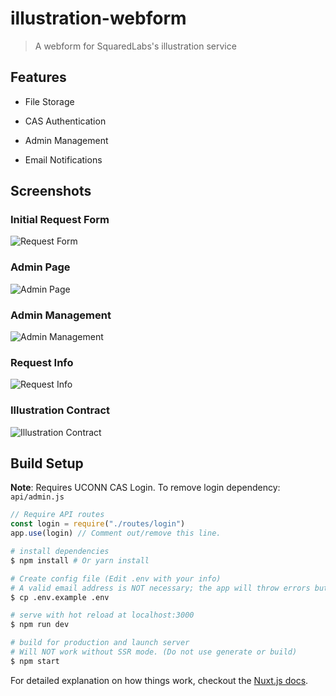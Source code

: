 # illustration-webform

> A webform for SquaredLabs's illustration service

## Features

* File Storage

* CAS Authentication

* Admin Management

* Email Notifications

## Screenshots


### Initial Request Form
![Request Form]("https://i.imgur.com/cNrOaJH.png")

### Admin Page
![Admin Page]("https://i.imgur.com/GAhp03I.png")

### Admin Management
![Admin Management]("https://i.imgur.com/lI7kBgH.png")

### Request Info
![Request Info]("https://i.imgur.com/7ExjnKH.png")

### Illustration Contract
![Illustration Contract]("https://i.imgur.com/OcV5JhM.png")

## Build Setup
**Note**: Requires UCONN CAS Login. To remove login dependency:
`api/admin.js`
```javascript
// Require API routes
const login = require("./routes/login")
app.use(login) // Comment out/remove this line.
```

``` bash
# install dependencies
$ npm install # Or yarn install

# Create config file (Edit .env with your info)
# A valid email address is NOT necessary; the app will throw errors but otherwise work (minus the emails)
$ cp .env.example .env

# serve with hot reload at localhost:3000
$ npm run dev

# build for production and launch server
# Will NOT work without SSR mode. (Do not use generate or build)
$ npm start
```

For detailed explanation on how things work, checkout the [Nuxt.js docs](https://github.com/nuxt/nuxt.js).
